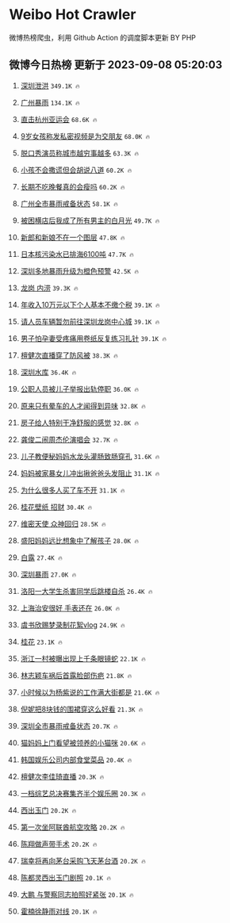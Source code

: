 # Weibo Hot Crawler 



微博热榜爬虫，利用 Github Action 的调度脚本更新 BY PHP 


## 微博今日热榜 更新于 2023-09-08 05:20:03 
1. [深圳泄洪](https://s.weibo.com/weibo?q=%E6%B7%B1%E5%9C%B3%E6%B3%84%E6%B4%AA&t=31&band_rank=1&Refer=top) `349.1K 🔥` 

1. [广州暴雨](https://s.weibo.com/weibo?q=%E5%B9%BF%E5%B7%9E%E6%9A%B4%E9%9B%A8&t=31&band_rank=2&Refer=top) `134.1K 🔥` 

1. [直击杭州亚运会](https://s.weibo.com/weibo?q=%23%E7%9B%B4%E5%87%BB%E6%9D%AD%E5%B7%9E%E4%BA%9A%E8%BF%90%E4%BC%9A%23&t=31&band_rank=3&Refer=top) `68.6K 🔥` 

1. [9岁女孩称发私密视频是为交朋友](https://s.weibo.com/weibo?q=%239%E5%B2%81%E5%A5%B3%E5%AD%A9%E7%A7%B0%E5%8F%91%E7%A7%81%E5%AF%86%E8%A7%86%E9%A2%91%E6%98%AF%E4%B8%BA%E4%BA%A4%E6%9C%8B%E5%8F%8B%23&t=31&band_rank=4&Refer=top) `68.0K 🔥` 

1. [脱口秀演员称城市越穷事越多](https://s.weibo.com/weibo?q=%23%E8%84%B1%E5%8F%A3%E7%A7%80%E6%BC%94%E5%91%98%E7%A7%B0%E5%9F%8E%E5%B8%82%E8%B6%8A%E7%A9%B7%E4%BA%8B%E8%B6%8A%E5%A4%9A%23&t=31&band_rank=5&Refer=top) `63.3K 🔥` 

1. [小孩不会撒谎但会胡说八道](https://s.weibo.com/weibo?q=%23%E5%B0%8F%E5%AD%A9%E4%B8%8D%E4%BC%9A%E6%92%92%E8%B0%8E%E4%BD%86%E4%BC%9A%E8%83%A1%E8%AF%B4%E5%85%AB%E9%81%93%23&t=31&band_rank=6&Refer=top) `60.2K 🔥` 

1. [长期不吃晚餐真的会瘦吗](https://s.weibo.com/weibo?q=%23%E9%95%BF%E6%9C%9F%E4%B8%8D%E5%90%83%E6%99%9A%E9%A4%90%E7%9C%9F%E7%9A%84%E4%BC%9A%E7%98%A6%E5%90%97%23&t=31&band_rank=7&Refer=top) `60.2K 🔥` 

1. [广州全市暴雨戒备状态](https://s.weibo.com/weibo?q=%23%E5%B9%BF%E5%B7%9E%E5%85%A8%E5%B8%82%E6%9A%B4%E9%9B%A8%E6%88%92%E5%A4%87%E7%8A%B6%E6%80%81%23&t=31&band_rank=8&Refer=top) `58.1K 🔥` 

1. [被困横店后我成了所有男主的白月光](https://s.weibo.com/weibo?q=%E8%A2%AB%E5%9B%B0%E6%A8%AA%E5%BA%97%E5%90%8E%E6%88%91%E6%88%90%E4%BA%86%E6%89%80%E6%9C%89%E7%94%B7%E4%B8%BB%E7%9A%84%E7%99%BD%E6%9C%88%E5%85%89&t=31&band_rank=9&Refer=top) `49.7K 🔥` 

1. [新郎和新娘不在一个图层](https://s.weibo.com/weibo?q=%E6%96%B0%E9%83%8E%E5%92%8C%E6%96%B0%E5%A8%98%E4%B8%8D%E5%9C%A8%E4%B8%80%E4%B8%AA%E5%9B%BE%E5%B1%82&t=31&band_rank=10&Refer=top) `47.8K 🔥` 

1. [日本核污染水已排海6100吨](https://s.weibo.com/weibo?q=%23%E6%97%A5%E6%9C%AC%E6%A0%B8%E6%B1%A1%E6%9F%93%E6%B0%B4%E5%B7%B2%E6%8E%92%E6%B5%B76100%E5%90%A8%23&t=31&band_rank=11&Refer=top) `47.7K 🔥` 

1. [深圳多地暴雨升级为橙色预警](https://s.weibo.com/weibo?q=%23%E6%B7%B1%E5%9C%B3%E5%A4%9A%E5%9C%B0%E6%9A%B4%E9%9B%A8%E5%8D%87%E7%BA%A7%E4%B8%BA%E6%A9%99%E8%89%B2%E9%A2%84%E8%AD%A6%23&t=31&band_rank=12&Refer=top) `42.5K 🔥` 

1. [龙岗 内涝](https://s.weibo.com/weibo?q=%E9%BE%99%E5%B2%97%20%E5%86%85%E6%B6%9D&t=31&band_rank=13&Refer=top) `39.3K 🔥` 

1. [年收入10万元以下个人基本不缴个税](https://s.weibo.com/weibo?q=%23%E5%B9%B4%E6%94%B6%E5%85%A510%E4%B8%87%E5%85%83%E4%BB%A5%E4%B8%8B%E4%B8%AA%E4%BA%BA%E5%9F%BA%E6%9C%AC%E4%B8%8D%E7%BC%B4%E4%B8%AA%E7%A8%8E%23&t=31&band_rank=14&Refer=top) `39.1K 🔥` 

1. [请人员车辆暂勿前往深圳龙岗中心城](https://s.weibo.com/weibo?q=%23%E8%AF%B7%E4%BA%BA%E5%91%98%E8%BD%A6%E8%BE%86%E6%9A%82%E5%8B%BF%E5%89%8D%E5%BE%80%E6%B7%B1%E5%9C%B3%E9%BE%99%E5%B2%97%E4%B8%AD%E5%BF%83%E5%9F%8E%23&t=31&band_rank=15&Refer=top) `39.1K 🔥` 

1. [男子怕孕妻受疼痛用卷纸反复练习扎针](https://s.weibo.com/weibo?q=%23%E7%94%B7%E5%AD%90%E6%80%95%E5%AD%95%E5%A6%BB%E5%8F%97%E7%96%BC%E7%97%9B%E7%94%A8%E5%8D%B7%E7%BA%B8%E5%8F%8D%E5%A4%8D%E7%BB%83%E4%B9%A0%E6%89%8E%E9%92%88%23&t=31&band_rank=16&Refer=top) `39.1K 🔥` 

1. [檀健次直播穿了防风被](https://s.weibo.com/weibo?q=%23%E6%AA%80%E5%81%A5%E6%AC%A1%E7%9B%B4%E6%92%AD%E7%A9%BF%E4%BA%86%E9%98%B2%E9%A3%8E%E8%A2%AB%23&t=31&band_rank=17&Refer=top) `38.3K 🔥` 

1. [深圳水库](https://s.weibo.com/weibo?q=%E6%B7%B1%E5%9C%B3%E6%B0%B4%E5%BA%93&t=31&band_rank=18&Refer=top) `36.4K 🔥` 

1. [公职人员被儿子举报出轨停职](https://s.weibo.com/weibo?q=%23%E5%85%AC%E8%81%8C%E4%BA%BA%E5%91%98%E8%A2%AB%E5%84%BF%E5%AD%90%E4%B8%BE%E6%8A%A5%E5%87%BA%E8%BD%A8%E5%81%9C%E8%81%8C%23&t=31&band_rank=19&Refer=top) `36.0K 🔥` 

1. [原来只有晕车的人才闻得到异味](https://s.weibo.com/weibo?q=%E5%8E%9F%E6%9D%A5%E5%8F%AA%E6%9C%89%E6%99%95%E8%BD%A6%E7%9A%84%E4%BA%BA%E6%89%8D%E9%97%BB%E5%BE%97%E5%88%B0%E5%BC%82%E5%91%B3&t=31&band_rank=20&Refer=top) `32.8K 🔥` 

1. [房子给人特别干净舒服的感觉](https://s.weibo.com/weibo?q=%E6%88%BF%E5%AD%90%E7%BB%99%E4%BA%BA%E7%89%B9%E5%88%AB%E5%B9%B2%E5%87%80%E8%88%92%E6%9C%8D%E7%9A%84%E6%84%9F%E8%A7%89&t=31&band_rank=21&Refer=top) `32.8K 🔥` 

1. [龚俊二闹周杰伦演唱会](https://s.weibo.com/weibo?q=%23%E9%BE%9A%E4%BF%8A%E4%BA%8C%E9%97%B9%E5%91%A8%E6%9D%B0%E4%BC%A6%E6%BC%94%E5%94%B1%E4%BC%9A%23&t=31&band_rank=22&Refer=top) `32.7K 🔥` 

1. [儿子教便秘妈妈水龙头灌肠致肠穿孔](https://s.weibo.com/weibo?q=%23%E5%84%BF%E5%AD%90%E6%95%99%E4%BE%BF%E7%A7%98%E5%A6%88%E5%A6%88%E6%B0%B4%E9%BE%99%E5%A4%B4%E7%81%8C%E8%82%A0%E8%87%B4%E8%82%A0%E7%A9%BF%E5%AD%94%23&t=31&band_rank=23&Refer=top) `31.6K 🔥` 

1. [妈妈被家暴女儿冲出揪爸爸头发阻止](https://s.weibo.com/weibo?q=%23%E5%A6%88%E5%A6%88%E8%A2%AB%E5%AE%B6%E6%9A%B4%E5%A5%B3%E5%84%BF%E5%86%B2%E5%87%BA%E6%8F%AA%E7%88%B8%E7%88%B8%E5%A4%B4%E5%8F%91%E9%98%BB%E6%AD%A2%23&t=31&band_rank=24&Refer=top) `31.1K 🔥` 

1. [为什么很多人买了车不开](https://s.weibo.com/weibo?q=%23%E4%B8%BA%E4%BB%80%E4%B9%88%E5%BE%88%E5%A4%9A%E4%BA%BA%E4%B9%B0%E4%BA%86%E8%BD%A6%E4%B8%8D%E5%BC%80%23&t=31&band_rank=25&Refer=top) `31.1K 🔥` 

1. [桂花壁纸 招财](https://s.weibo.com/weibo?q=%E6%A1%82%E8%8A%B1%E5%A3%81%E7%BA%B8%20%E6%8B%9B%E8%B4%A2&t=31&band_rank=26&Refer=top) `30.4K 🔥` 

1. [维密天使 众神回归](https://s.weibo.com/weibo?q=%E7%BB%B4%E5%AF%86%E5%A4%A9%E4%BD%BF%20%E4%BC%97%E7%A5%9E%E5%9B%9E%E5%BD%92&t=31&band_rank=27&Refer=top) `28.5K 🔥` 

1. [盛阳妈妈远比想象中了解孩子](https://s.weibo.com/weibo?q=%23%E7%9B%9B%E9%98%B3%E5%A6%88%E5%A6%88%E8%BF%9C%E6%AF%94%E6%83%B3%E8%B1%A1%E4%B8%AD%E4%BA%86%E8%A7%A3%E5%AD%A9%E5%AD%90%23&t=31&band_rank=28&Refer=top) `28.0K 🔥` 

1. [白露](https://s.weibo.com/weibo?q=%E7%99%BD%E9%9C%B2&t=31&band_rank=29&Refer=top) `27.4K 🔥` 

1. [深圳暴雨](https://s.weibo.com/weibo?q=%E6%B7%B1%E5%9C%B3%E6%9A%B4%E9%9B%A8&t=31&band_rank=30&Refer=top) `27.0K 🔥` 

1. [洛阳一大学生杀害同学后跳楼自杀](https://s.weibo.com/weibo?q=%23%E6%B4%9B%E9%98%B3%E4%B8%80%E5%A4%A7%E5%AD%A6%E7%94%9F%E6%9D%80%E5%AE%B3%E5%90%8C%E5%AD%A6%E5%90%8E%E8%B7%B3%E6%A5%BC%E8%87%AA%E6%9D%80%23&t=31&band_rank=31&Refer=top) `26.4K 🔥` 

1. [上海治安很好 手表还在](https://s.weibo.com/weibo?q=%E4%B8%8A%E6%B5%B7%E6%B2%BB%E5%AE%89%E5%BE%88%E5%A5%BD%20%E6%89%8B%E8%A1%A8%E8%BF%98%E5%9C%A8&t=31&band_rank=32&Refer=top) `26.0K 🔥` 

1. [虞书欣赐梦录制花絮vlog](https://s.weibo.com/weibo?q=%23%E8%99%9E%E4%B9%A6%E6%AC%A3%E8%B5%90%E6%A2%A6%E5%BD%95%E5%88%B6%E8%8A%B1%E7%B5%AEvlog%23&t=31&band_rank=33&Refer=top) `24.9K 🔥` 

1. [桂花](https://s.weibo.com/weibo?q=%E6%A1%82%E8%8A%B1&t=31&band_rank=34&Refer=top) `23.1K 🔥` 

1. [浙江一村被曝出现上千条眼镜蛇](https://s.weibo.com/weibo?q=%23%E6%B5%99%E6%B1%9F%E4%B8%80%E6%9D%91%E8%A2%AB%E6%9B%9D%E5%87%BA%E7%8E%B0%E4%B8%8A%E5%8D%83%E6%9D%A1%E7%9C%BC%E9%95%9C%E8%9B%87%23&t=31&band_rank=35&Refer=top) `22.1K 🔥` 

1. [林志颖车祸后首露脸部伤疤](https://s.weibo.com/weibo?q=%23%E6%9E%97%E5%BF%97%E9%A2%96%E8%BD%A6%E7%A5%B8%E5%90%8E%E9%A6%96%E9%9C%B2%E8%84%B8%E9%83%A8%E4%BC%A4%E7%96%A4%23&t=31&band_rank=36&Refer=top) `21.8K 🔥` 

1. [小时候以为杨紫说的工作满大街都是](https://s.weibo.com/weibo?q=%E5%B0%8F%E6%97%B6%E5%80%99%E4%BB%A5%E4%B8%BA%E6%9D%A8%E7%B4%AB%E8%AF%B4%E7%9A%84%E5%B7%A5%E4%BD%9C%E6%BB%A1%E5%A4%A7%E8%A1%97%E9%83%BD%E6%98%AF&t=31&band_rank=37&Refer=top) `21.6K 🔥` 

1. [倪妮把8块钱的围裙穿这么好看](https://s.weibo.com/weibo?q=%23%E5%80%AA%E5%A6%AE%E6%8A%8A8%E5%9D%97%E9%92%B1%E7%9A%84%E5%9B%B4%E8%A3%99%E7%A9%BF%E8%BF%99%E4%B9%88%E5%A5%BD%E7%9C%8B%23&t=31&band_rank=38&Refer=top) `21.3K 🔥` 

1. [深圳全市暴雨戒备状态](https://s.weibo.com/weibo?q=%23%E6%B7%B1%E5%9C%B3%E5%85%A8%E5%B8%82%E6%9A%B4%E9%9B%A8%E6%88%92%E5%A4%87%E7%8A%B6%E6%80%81%23&t=31&band_rank=39&Refer=top) `20.7K 🔥` 

1. [猫妈妈上门看望被领养的小猫咪](https://s.weibo.com/weibo?q=%E7%8C%AB%E5%A6%88%E5%A6%88%E4%B8%8A%E9%97%A8%E7%9C%8B%E6%9C%9B%E8%A2%AB%E9%A2%86%E5%85%BB%E7%9A%84%E5%B0%8F%E7%8C%AB%E5%92%AA&t=31&band_rank=40&Refer=top) `20.6K 🔥` 

1. [韩国娱乐公司内部食堂菜品](https://s.weibo.com/weibo?q=%E9%9F%A9%E5%9B%BD%E5%A8%B1%E4%B9%90%E5%85%AC%E5%8F%B8%E5%86%85%E9%83%A8%E9%A3%9F%E5%A0%82%E8%8F%9C%E5%93%81&t=31&band_rank=41&Refer=top) `20.4K 🔥` 

1. [檀健次李佳琦直播](https://s.weibo.com/weibo?q=%23%E6%AA%80%E5%81%A5%E6%AC%A1%E6%9D%8E%E4%BD%B3%E7%90%A6%E7%9B%B4%E6%92%AD%23&t=31&band_rank=42&Refer=top) `20.3K 🔥` 

1. [一档综艺总决赛集齐半个娱乐圈](https://s.weibo.com/weibo?q=%23%E4%B8%80%E6%A1%A3%E7%BB%BC%E8%89%BA%E6%80%BB%E5%86%B3%E8%B5%9B%E9%9B%86%E9%BD%90%E5%8D%8A%E4%B8%AA%E5%A8%B1%E4%B9%90%E5%9C%88%23&t=31&band_rank=43&Refer=top) `20.3K 🔥` 

1. [西出玉门](https://s.weibo.com/weibo?q=%E8%A5%BF%E5%87%BA%E7%8E%89%E9%97%A8&t=31&band_rank=44&Refer=top) `20.2K 🔥` 

1. [第一次坐阿联酋航空攻略](https://s.weibo.com/weibo?q=%E7%AC%AC%E4%B8%80%E6%AC%A1%E5%9D%90%E9%98%BF%E8%81%94%E9%85%8B%E8%88%AA%E7%A9%BA%E6%94%BB%E7%95%A5&t=31&band_rank=45&Refer=top) `20.2K 🔥` 

1. [陈翔做声带手术](https://s.weibo.com/weibo?q=%23%E9%99%88%E7%BF%94%E5%81%9A%E5%A3%B0%E5%B8%A6%E6%89%8B%E6%9C%AF%23&t=31&band_rank=46&Refer=top) `20.2K 🔥` 

1. [瑞幸将再向茅台采购飞天茅台酒](https://s.weibo.com/weibo?q=%23%E7%91%9E%E5%B9%B8%E5%B0%86%E5%86%8D%E5%90%91%E8%8C%85%E5%8F%B0%E9%87%87%E8%B4%AD%E9%A3%9E%E5%A4%A9%E8%8C%85%E5%8F%B0%E9%85%92%23&t=31&band_rank=47&Refer=top) `20.2K 🔥` 

1. [陈都灵西出玉门剧照](https://s.weibo.com/weibo?q=%23%E9%99%88%E9%83%BD%E7%81%B5%E8%A5%BF%E5%87%BA%E7%8E%89%E9%97%A8%E5%89%A7%E7%85%A7%23&t=31&band_rank=48&Refer=top) `20.1K 🔥` 

1. [大鹏 与警察同志拍照好紧张](https://s.weibo.com/weibo?q=%E5%A4%A7%E9%B9%8F%20%E4%B8%8E%E8%AD%A6%E5%AF%9F%E5%90%8C%E5%BF%97%E6%8B%8D%E7%85%A7%E5%A5%BD%E7%B4%A7%E5%BC%A0&t=31&band_rank=49&Refer=top) `20.1K 🔥` 

1. [霍楠徐静雨对线](https://s.weibo.com/weibo?q=%23%E9%9C%8D%E6%A5%A0%E5%BE%90%E9%9D%99%E9%9B%A8%E5%AF%B9%E7%BA%BF%23&t=31&band_rank=50&Refer=top) `20.1K 🔥` 

